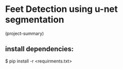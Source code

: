 # Feet Detection using u-net segmentation

 (project-summary)

## install dependencies:
 $ pip install -r <requirments.txt>